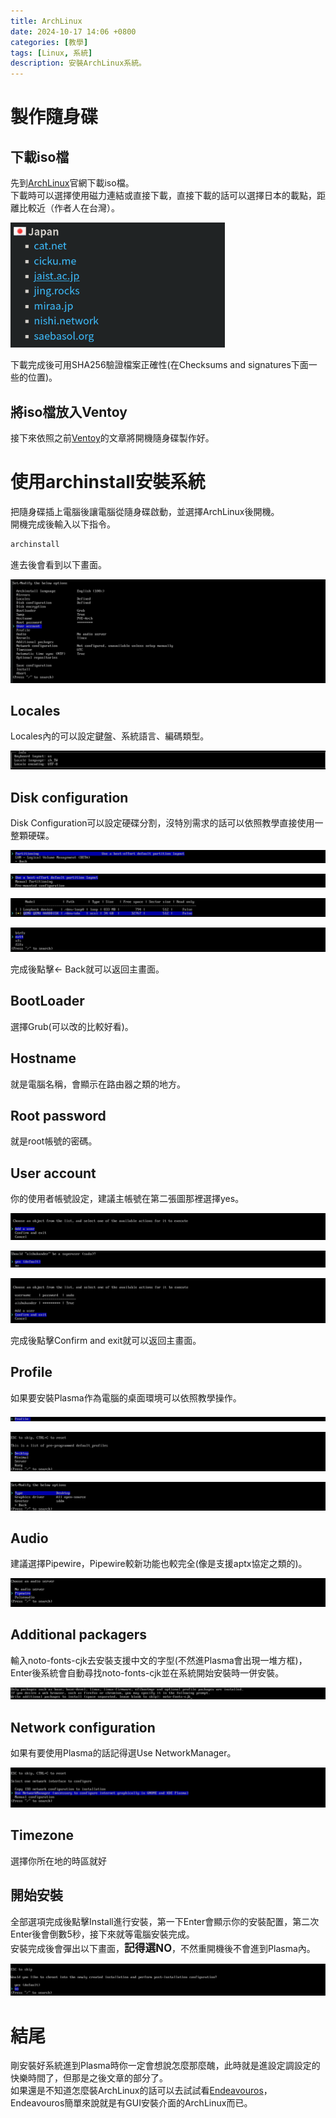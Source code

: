 ```yaml
---
title: ArchLinux
date: 2024-10-17 14:06 +0800
categories: [教學]
tags: [Linux, 系統]
description: 安裝ArchLinux系統。
---
```


# 製作隨身碟
## 下載iso檔
先到[ArchLinux](https://archlinux.org/download/)官網下載iso檔。 <br>
下載時可以選擇使用磁力連結或直接下載，直接下載的話可以選擇日本的載點，距離比較近（作者人在台灣）。 <br>

![Desktop View](/assets/img/2024-10-17-ArchLinux/Worldwide.png)

下載完成後可用SHA256驗證檔案正確性(在Checksums and signatures下面一些的位置)。 <br>

## 將iso檔放入Ventoy
接下來依照之前[Ventoy](/posts/Ventoy)的文章將開機隨身碟製作好。 <br>

# 使用archinstall安裝系統
把隨身碟插上電腦後讓電腦從隨身碟啟動，並選擇ArchLinux後開機。 <br>
開機完成後輸入以下指令。 <br>
```bash
archinstall
```

進去後會看到以下畫面。 <br>

![Desktop View](/assets/img/2024-10-17-ArchLinux/ArchInstallMainScreen.png)

## Locales
Locales內的可以設定鍵盤、系統語言、編碼類型。 <br>

![Desktop View](/assets/img/2024-10-17-ArchLinux/Locales.png)

## Disk configuration
Disk Configuration可以設定硬碟分割，沒特別需求的話可以依照教學直接使用一整顆硬碟。 <br>

![Desktop View](/assets/img/2024-10-17-ArchLinux/Disk1.png)

![Desktop View](/assets/img/2024-10-17-ArchLinux/Disk2.png)

![Desktop View](/assets/img/2024-10-17-ArchLinux/Disk3.png)

![Desktop View](/assets/img/2024-10-17-ArchLinux/Disk4.png)

完成後點擊<- Back就可以返回主畫面。 <br>

## BootLoader
選擇Grub(可以改的比較好看)。 <br>

## Hostname
就是電腦名稱，會顯示在路由器之類的地方。 <br>

## Root password
就是root帳號的密碼。 <br>

## User account
你的使用者帳號設定，建議主帳號在第二張圖那裡選擇yes。 <br>

![Desktop View](/assets/img/2024-10-17-ArchLinux/User1.png)

![Desktop View](/assets/img/2024-10-17-ArchLinux/User2.png)

![Desktop View](/assets/img/2024-10-17-ArchLinux/User3.png)

完成後點擊Confirm and exit就可以返回主畫面。 <br>

## Profile
如果要安裝Plasma作為電腦的桌面環境可以依照教學操作。 <br>

![Desktop View](/assets/img/2024-10-17-ArchLinux/Profile1.png)

![Desktop View](/assets/img/2024-10-17-ArchLinux/Profile2.png)

![Desktop View](/assets/img/2024-10-17-ArchLinux/Profile3.png)

## Audio
建議選擇Pipewire，Pipewire較新功能也較完全(像是支援aptx協定之類的)。 <br>

![Desktop View](/assets/img/2024-10-17-ArchLinux/Pipewire.png)

## Additional packagers
輸入noto-fonts-cjk去安裝支援中文的字型(不然進Plasma會出現一堆方框)，Enter後系統會自動尋找noto-fonts-cjk並在系統開始安裝時一併安裝。 <br>

![Desktop View](/assets/img/2024-10-17-ArchLinux/AdditionalPackagers.png)

## Network configuration
如果有要使用Plasma的話記得選Use NetworkManager。 <br>

![Desktop View](/assets/img/2024-10-17-ArchLinux/NetworkManager.png)

## Timezone
選擇你所在地的時區就好 <br>

## 開始安裝
全部選項完成後點擊Install進行安裝，第一下Enter會顯示你的安裝配置，第二次Enter後會倒數5秒，接下來就等電腦安裝完成。 <br>
安裝完成後會彈出以下畫面，<span style="font-weight: bold; font-size: 1.2em;">記得選NO</span>，不然重開機後不會進到Plasma內。 <br>

![Desktop View](/assets/img/2024-10-17-ArchLinux/LastStep.png)

# 結尾
剛安裝好系統進到Plasma時你一定會想說怎麼那麼醜，此時就是進設定調設定的快樂時間了，但那是之後文章的部分了。 <br>
如果還是不知道怎麼裝ArchLinux的話可以去試試看[Endeavouros](https://endeavouros.com/)，Endeavouros簡單來說就是有GUI安裝介面的ArchLinux而已。 <br>
